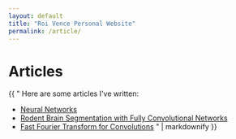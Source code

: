 ```yaml
---
layout: default
title: "Roi Vence Personal Website"
permalink: /article/
---
```


# Articles

{{ "
Here are some articles I've written:

- [Neural Networks](articles/thesisnn.md)
- [Rodent Brain Segmentation with Fully Convolutional Networks](articles/idis.html)
- [Fast Fourier Transform for Convolutions](articles/fft.html)
" | markdownify }}

